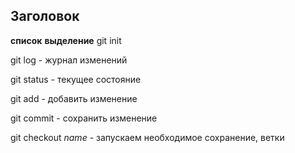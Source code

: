 ## Заголовок
**список**
__выделение__
git init

git log - журнал изменений


git status - текущее состояние

git add  - добавить изменение

git commit - сохранить изменение

git checkout _name_ - запускаем необходимое сохранение, ветки 
